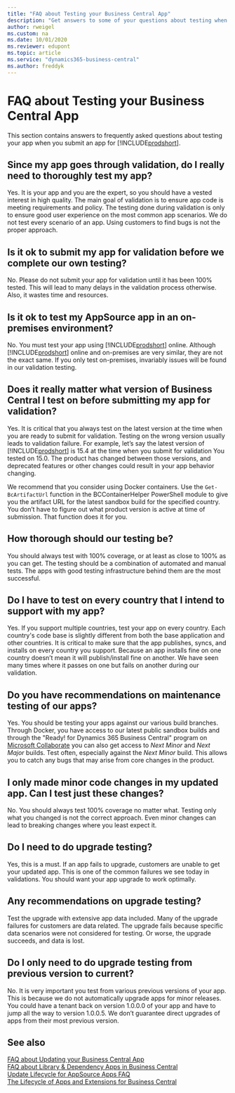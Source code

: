 ```yaml
---
title: "FAQ about Testing your Business Central App"
description: "Get answers to some of your questions about testing when you build an app for Dynamics 365 Business Central"
author: rweigel
ms.custom: na
ms.date: 10/01/2020
ms.reviewer: edupont
ms.topic: article
ms.service: "dynamics365-business-central"
ms.author: freddyk
---
```


# FAQ about Testing your Business Central App

This section contains answers to frequently asked questions about testing your app when you submit an app for [!INCLUDE[prodshort](../includes/prodshort.md)].

## Since my app goes through validation, do I really need to thoroughly test my app?

Yes. It is your app and you are the expert, so you should have a vested interest in high quality. The main goal of validation is to ensure app code is meeting requirements and policy. The testing done during validation is only to ensure good user experience on the most common app scenarios. We do not test every scenario of an app. Using customers to find bugs is not the proper approach.

## Is it ok to submit my app for validation before we complete our own testing?

No. Please do not submit your app for validation until it has been 100% tested. This will lead to many delays in the validation process otherwise. Also, it wastes time and resources.

## Is it ok to test my AppSource app in an on-premises environment?

No. You must test your app using [!INCLUDE[prodshort](includes/prodshort.md)] online. Although [!INCLUDE[prodshort](includes/prodshort.md)] online and on-premises are very similar, they are not the exact same. If you only test on-premises, invariably issues will be found in our validation testing.

## Does it really matter what version of Business Central I test on before submitting my app for validation?

Yes. It is critical that you always test on the latest version at the time when you are ready to submit for validation. Testing on the wrong version usually leads to validation failure. For example, let’s say the latest version of [!INCLUDE[prodshort](includes/prodshort.md)] is 15.4 at the time when you submit for validation You tested on 15.0. The product has changed between those versions, and deprecated features or other changes could result in your app behavior changing.

We recommend that you consider using Docker containers. Use the `Get-BcArtifactUrl` function in the BCContainerHelper PowerShell module to give you the artifact URL for the latest sandbox build for the specified country. You don’t have to figure out what product version is active at time of submission. That function does it for you.

## How thorough should our testing be?

You should always test with 100% coverage, or at least as close to 100% as you can get. The testing should be a combination of automated and manual tests. The apps with good testing infrastructure behind them are the most successful.

## Do I have to test on every country that I intend to support with my app?

Yes. If you support multiple countries, test your app on every country. Each country's code base is slightly different from both the base application and other countries. It is critical to make sure that the app publishes, syncs, and installs on every country you support. Because an app installs fine on one country doesn’t mean it will publish/install fine on another. We have seen many times where it passes on one but fails on another during our validation.

## Do you have recommendations on maintenance testing of our apps?

Yes. You should be testing your apps against our various build branches. Through Docker, you have access to our latest public sandbox builds and through the "Ready! for Dynamics 365 Business Central" program on [Microsoft Collaborate](https://aka.ms/collaborate) you can also get access to *Next Minor* and *Next Major* builds. Test often, especially against the *Next Minor* build. This allows you to catch any bugs that may arise from core changes in the product.

## I only made minor code changes in my updated app. Can I test just these changes?

No. You should always test 100% coverage no matter what. Testing only what you changed is not the correct approach. Even minor changes can lead to breaking changes where you least expect it.

## Do I need to do upgrade testing?

Yes, this is a must. If an app fails to upgrade, customers are unable to get your updated app. This is one of the common failures we see today in validations. You should want your app upgrade to work optimally.

## Any recommendations on upgrade testing?

Test the upgrade with extensive app data included. Many of the upgrade failures for customers are data related. The upgrade fails because specific data scenarios were not considered for testing. Or worse, the upgrade succeeds, and data is lost.

## Do I only need to do upgrade testing from previous version to current?

No. It is very important you test from various previous versions of your app. This is because we do not automatically upgrade apps for minor releases. You could have a tenant back on version 1.0.0.0 of your app and have to jump all the way to version 1.0.0.5. We don’t guarantee direct upgrades of apps from their most previous version.

## See also

[FAQ about Updating your Business Central App](app-faq-update.md)  
[FAQ about Library & Dependency Apps in Business Central](app-faq-dependencies-libraries.md)  
[Update Lifecycle for AppSource Apps FAQ](devenv-update-app-life-cycle-faq.md)  
[The Lifecycle of Apps and Extensions for Business Central](devenv-app-life-cycle.md)  
